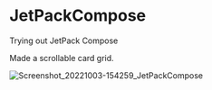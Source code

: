 # JetPackCompose
Trying out JetPack Compose

Made a scrollable card grid.

![Screenshot_20221003-154259_JetPackCompose](https://user-images.githubusercontent.com/90769758/193593021-15c3b420-1c2b-4dfd-877b-8aa744e6a18e.jpg)
